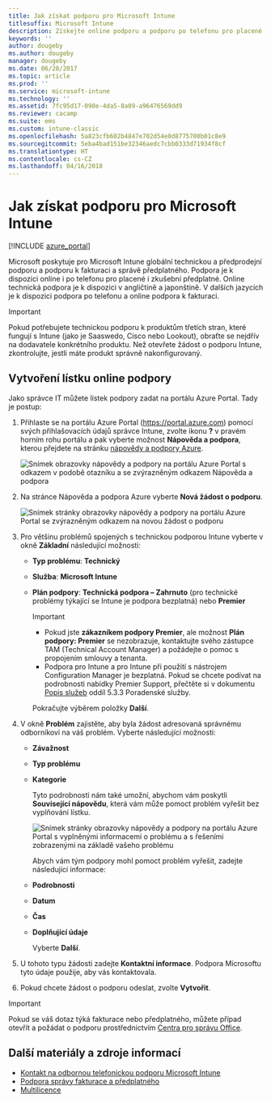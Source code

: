 ```yaml
---
title: Jak získat podporu pro Microsoft Intune
titlesuffix: Microsoft Intune
description: Získejte online podporu a podporu po telefonu pro placené i zkušební předplatné Microsoft Intune.
keywords: ''
author: dougeby
ms.author: dougeby
manager: dougeby
ms.date: 06/28/2017
ms.topic: article
ms.prod: ''
ms.service: microsoft-intune
ms.technology: ''
ms.assetid: 7fc95d17-098e-4da5-8a09-a96476569dd9
ms.reviewer: cacamp
ms.suite: ems
ms.custom: intune-classic
ms.openlocfilehash: 5a823cfb602b4847e702d54e0d8775700b01c8e9
ms.sourcegitcommit: 5eba4bad151be32346aedc7cbb0333d71934f8cf
ms.translationtype: HT
ms.contentlocale: cs-CZ
ms.lasthandoff: 04/16/2018
---
```

# <a name="how-to-get-support-for-microsoft-intune"></a>Jak získat podporu pro Microsoft Intune

[!INCLUDE [azure_portal](./includes/note-for-both-portals.md)]

Microsoft poskytuje pro Microsoft Intune globální technickou a předprodejní podporu a podporu k fakturaci a správě předplatného. Podpora je k dispozici online i po telefonu pro placené i zkušební předplatné. Online technická podpora je k dispozici v angličtině a japonštině. V dalších jazycích je k dispozici podpora po telefonu a online podpora k fakturaci.

>[!IMPORTANT]
> Pokud potřebujete technickou podporu k produktům třetích stran, které fungují s Intune (jako je Saaswedo, Cisco nebo Lookout), obraťte se nejdřív na dodavatele konkrétního produktu. Než otevřete žádost o podporu Intune, zkontrolujte, jestli máte produkt správně nakonfigurovaný.

## <a name="create-an-online-support-ticket"></a>Vytvoření lístku online podpory

Jako správce IT můžete lístek podpory zadat na portálu Azure Portal. Tady je postup:

1. Přihlaste se na portálu Azure Portal (<https://portal.azure.com>) pomocí svých přihlašovacích údajů správce Intune, zvolte ikonu <strong>?</strong> v pravém horním rohu portálu a pak vyberte možnost <strong>Nápověda a podpora</strong>, kterou přejdete na stránku [nápovědy a podpory Azure](https://ms.portal.azure.com/#blade/Microsoft_Azure_Support/HelpAndSupportBlade/overview).

    ![Snímek obrazovky nápovědy a podpory na portálu Azure Portal s odkazem v podobě otazníku a se zvýrazněným odkazem Nápověda a podpora](./media/azure-get-support.png)

2. Na stránce Nápověda a podpora Azure vyberte **Nová žádost o podporu**.

    ![Snímek stránky obrazovky nápovědy a podpory na portálu Azure Portal se zvýrazněným odkazem na novou žádost o podporu](./media/azure-support-ticket-link.png)

3. Pro většinu problémů spojených s technickou podporou Intune vyberte v okně **Základní** následující možnosti:
   - **Typ problému**: **Technický**
   - **Služba**: **Microsoft Intune**
   - **Plán podpory**: **Technická podpora – Zahrnuto** (pro technické problémy týkající se Intune je podpora bezplatná) nebo **Premier**
    
     >[!IMPORTANT]
     >- Pokud jste **zákazníkem podpory Premier**, ale možnost **Plán podpory: Premier** se nezobrazuje, kontaktujte svého zástupce TAM (Technical Account Manager) a požádejte o pomoc s propojením smlouvy a tenanta.
     >- Podpora pro Intune a pro Intune při použití s nástrojem Configuration Manager je bezplatná. Pokud se chcete podívat na podrobnosti nabídky Premier Support, přečtěte si v dokumentu [Popis služeb](https://enterprise.microsoft.com/en-us/services/services-list/) oddíl 5.3.3 Poradenské služby.

     Pokračujte výběrem položky **Další**.

4. V okně **Problém** zajistěte, aby byla žádost adresovaná správnému odborníkovi na váš problém. Vyberte následující možnosti:

   - **Závažnost**
   - **Typ problému**
   - **Kategorie**

     Tyto podrobnosti nám také umožní, abychom vám poskytli **Související nápovědu**, která vám může pomoct problém vyřešit bez vyplňování lístku.

     ![Snímek stránky obrazovky nápovědy a podpory na portálu Azure Portal s vyplněnými informacemi o problému a s řešeními zobrazenými na základě vašeho problému](./media/support-need-solutions.png)

     Abych vám tým podpory mohl pomoct problém vyřešit, zadejte následující informace:
    
   - **Podrobnosti**
   - **Datum**
   - **Čas**
   - **Doplňující údaje**

     Vyberte **Další**.

5. U tohoto typu žádosti zadejte **Kontaktní informace**. Podpora Microsoftu tyto údaje použije, aby vás kontaktovala.
6. Pokud chcete žádost o podporu odeslat, zvolte **Vytvořit**.

>[!IMPORTANT]
>Pokud se váš dotaz týká fakturace nebo předplatného, můžete případ otevřít a požádat o podporu prostřednictvím [Centra pro správu Office](https://portal.office.com/Support/SupportEntry.aspx).

## <a name="additional-resources"></a>Další materiály a zdroje informací
- [Kontakt na odbornou telefonickou podporu Microsoft Intune](phone-support-contact.md)
- [Podpora správy fakturace a předplatného](https://support.office.com/article/Contact-Office-365-for-business-support-Admin-Help-32a17ca7-6fa0-4870-8a8d-e25ba4ccfd4b)
- [Multilicence](http://go.microsoft.com/fwlink/p/?LinkID=282015)
